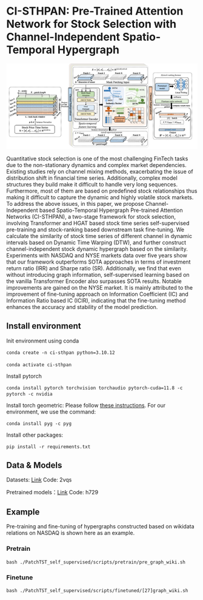 # CI-STHPAN: Pre-Trained Attention Network for Stock Selection with Channel-Independent Spatio-Temporal Hypergraph

![Overview of the proposed CI-STHPAN.](./imgs/overview.png)

Quantitative stock selection is one of the most challenging FinTech tasks due to the non-stationary dynamics and complex market dependencies. Existing studies rely on channel mixing methods, exacerbating the issue of distribution shift in financial time series. Additionally, complex model structures they build make it difficult to handle very long sequences. Furthermore, most of them are based on predefined stock relationships thus making it difficult to capture the dynamic and highly volatile stock markets. To address the above issues, in this paper, we propose Channel-Independent based Spatio-Temporal Hypergraph Pre-trained Attention Networks (CI-STHPAN), a two-stage framework for stock selection, involving Transformer and HGAT based stock time series self-supervised pre-training and stock-ranking based downstream task fine-tuning. We calculate the similarity of stock time series of different channel in dynamic intervals based on Dynamic Time Warping (DTW), and further construct channel-independent stock dynamic hypergraph based on the similarity. Experiments with NASDAQ and NYSE markets data over five years show that our framework outperforms SOTA approaches in terms of investment return ratio (IRR) and Sharpe ratio (SR). Additionally, we find that even without introducing graph information, self-supervised learning based on the vanilla Transformer Encoder also surpasses SOTA results. Notable improvements are gained on the NYSE market. It is mainly attributed to the improvement of fine-tuning approach on Information Coefficient (IC) and Information Ratio based IC (ICIR), indicating that the fine-tuning method enhances the accuracy and stability of the model prediction.

## Install environment

Init environment using conda

```
conda create -n ci-sthpan python=3.10.12

conda activate ci-sthpan
```

Install pytorch

```
conda install pytorch torchvision torchaudio pytorch-cuda=11.8 -c pytorch -c nvidia
```

Install torch geometric: Please follow [these instructions](https://pytorch-geometric.readthedocs.io/en/latest/notes/installation.html).
For our environment, we use the command:

```
conda install pyg -c pyg
```

Install other packages:

```
pip install -r requirements.txt
```

## Data & Models

Datasets: [Link](https://pan.baidu.com/s/12SgBKg50pG-F3SpQA_x0tQ) Code: 2vqs

Pretrained models：[Link](https://pan.baidu.com/s/1HGJ0sAriVLRhc7KqkLC51w) Code: h729

## Example

Pre-training and fine-tuning of hypergraphs constructed based on wikidata relations on NASDAQ is shown here as an example.

### Pretrain

```
bash ./PatchTST_self_supervised/scripts/pretrain/pre_graph_wiki.sh
```

### Finetune

```
bash ./PatchTST_self_supervised/scripts/finetuned/[27]graph_wiki.sh
```





